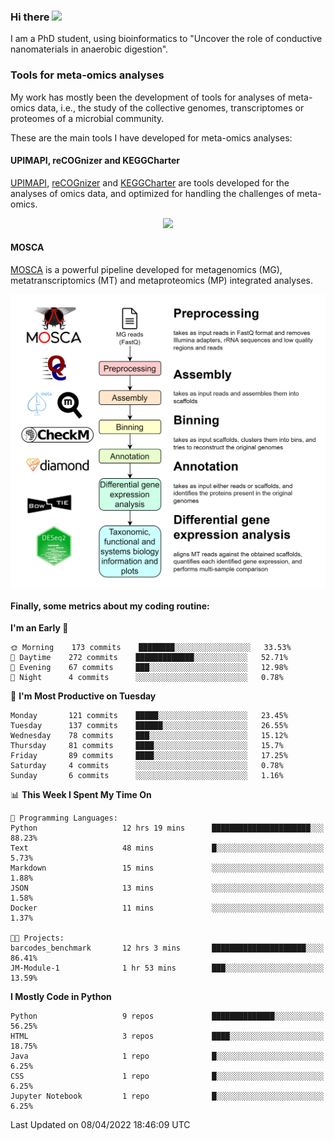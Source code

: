 ### Hi there <img src="https://media.giphy.com/media/hvRJCLFzcasrR4ia7z/giphy.gif" width="25px">

I am a PhD student, using bioinformatics to "Uncover the role of conductive nanomaterials in anaerobic digestion".

### Tools for meta-omics analyses

My work has mostly been the development of tools for analyses of meta-omics data, i.e., the study of the collective genomes, transcriptomes or proteomes of a microbial community.

These are the main tools I have developed for meta-omics analyses:

#### UPIMAPI, reCOGnizer and KEGGCharter

[UPIMAPI](https://github.com/iquasere/UPIMAPI), [reCOGnizer](https://github.com/iquasere/reCOGnizer) and [KEGGCharter](https://github.com/iquasere/KEGGCharter) are tools developed for the analyses of omics data, and optimized for handling the challenges of meta-omics.

<p align="center">
    <img src="assets/annotation_paper.png">
</p>

#### MOSCA

[MOSCA](https://github.com/iquasere/MOSCA) is a powerful pipeline developed for metagenomics (MG), metatranscriptomics (MT) and metaproteomics (MP) integrated analyses.

<p align="center">
    <img src="assets/mosca_workflow.png" align="center" width="700">
</p>


#### Finally, some metrics about my coding routine:

<!--START_SECTION:waka-->
**I'm an Early 🐤** 

```text
🌞 Morning    173 commits    ████████░░░░░░░░░░░░░░░░░   33.53% 
🌆 Daytime    272 commits    █████████████░░░░░░░░░░░░   52.71% 
🌃 Evening    67 commits     ███░░░░░░░░░░░░░░░░░░░░░░   12.98% 
🌙 Night      4 commits      ░░░░░░░░░░░░░░░░░░░░░░░░░   0.78%

```
📅 **I'm Most Productive on Tuesday** 

```text
Monday       121 commits    █████░░░░░░░░░░░░░░░░░░░░   23.45% 
Tuesday      137 commits    ██████░░░░░░░░░░░░░░░░░░░   26.55% 
Wednesday    78 commits     ███░░░░░░░░░░░░░░░░░░░░░░   15.12% 
Thursday     81 commits     ████░░░░░░░░░░░░░░░░░░░░░   15.7% 
Friday       89 commits     ████░░░░░░░░░░░░░░░░░░░░░   17.25% 
Saturday     4 commits      ░░░░░░░░░░░░░░░░░░░░░░░░░   0.78% 
Sunday       6 commits      ░░░░░░░░░░░░░░░░░░░░░░░░░   1.16%

```


📊 **This Week I Spent My Time On** 

```text
💬 Programming Languages: 
Python                   12 hrs 19 mins      ██████████████████████░░░   88.23% 
Text                     48 mins             █░░░░░░░░░░░░░░░░░░░░░░░░   5.73% 
Markdown                 15 mins             ░░░░░░░░░░░░░░░░░░░░░░░░░   1.88% 
JSON                     13 mins             ░░░░░░░░░░░░░░░░░░░░░░░░░   1.58% 
Docker                   11 mins             ░░░░░░░░░░░░░░░░░░░░░░░░░   1.37%

🐱‍💻 Projects: 
barcodes_benchmark       12 hrs 3 mins       █████████████████████░░░░   86.41% 
JM-Module-1              1 hr 53 mins        ███░░░░░░░░░░░░░░░░░░░░░░   13.59%

```

**I Mostly Code in Python** 

```text
Python                   9 repos             ██████████████░░░░░░░░░░░   56.25% 
HTML                     3 repos             ████░░░░░░░░░░░░░░░░░░░░░   18.75% 
Java                     1 repo              █░░░░░░░░░░░░░░░░░░░░░░░░   6.25% 
CSS                      1 repo              █░░░░░░░░░░░░░░░░░░░░░░░░   6.25% 
Jupyter Notebook         1 repo              █░░░░░░░░░░░░░░░░░░░░░░░░   6.25%

```



 Last Updated on 08/04/2022 18:46:09 UTC
<!--END_SECTION:waka-->
